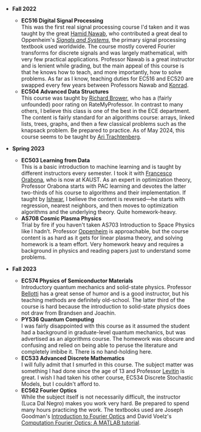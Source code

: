 - **Fall 2022**
  - **EC516 Digital Signal Processing**  
    This was the first real signal processing course I'd taken and it was taught by the great [Hamid Nawab](https://www.bu.edu/eng/profile/hamid-nawab/), who contributed a great deal to Oppenheim's [*Signals and Systems*](https://www.amazon.com/Signals-Systems-Willsky/dp/9332550239), the primary signal processing textbook used worldwide. The course mostly covered Fourier transforms for discrete signals and was largely mathematical, with very few practical applications. Professor Nawab is a great instructor and is lenient while grading, but the main appeal of this course is that he knows how to teach, and more importantly, how to solve problems. As far as I know, teaching duties for EC516 and EC520 are swapped every few years between Professors Nawab and [Konrad](https://sites.bu.edu/jkonrad/).
  - **EC504 Advanced Data Structures**  
    This course was taught by [Richard Brower](https://www.bu.edu/eng/profile/richard-brower/), who has a (fairly unfounded) poor rating on RateMyProfessor. In contrast to many others, I believe this class is one of the best in the ECE department. The content is fairly standard for an algorithms course: arrays, linked lists, trees, graphs, and then a few classical problems such as the knapsack problem. Be prepared to practice. As of May 2024, this course seems to be taught by [Ari Trachtenberg](https://people.bu.edu/trachten/).

- **Spring 2023**
  - **EC503 Learning from Data**  
    This is a basic introduction to machine learning and is taught by different instructors every semester. I took it with [Francesco Orabona](francesco.orabona.com), who is now at KAUST. As an expert in optimization theory, Professor Orabona starts with PAC learning and devotes the latter two-thirds of his course to algorithms and their implementation. If taught by [Ishwar](https://sites.bu.edu/pi/), I believe the content is reversed—he starts with regression, nearest neighbors, and then moves to optimization algorithms and the underlying theory. Quite homework-heavy.
  - **AS708 Cosmic Plasma Physics**  
    Trial by fire if you haven't taken AS703 Introduction to Space Physics like I hadn’t. Professor [Oppenheim](https://www.bu.edu/astronomy/profile/meers-oppenheim/) is approachable, but the course content is as hard as it gets for linear plasma theory, and solving homework is a team effort. Very homework heavy and requires a background in physics and reading papers just to understand some problems.

- **Fall 2023**
  - **EC574 Physics of Semiconductor Materials**  
    Introductory quantum mechanics and solid-state physics. Professor [Bellotti](https://www.bu.edu/eng/profile/enrico-bellotti/) has a great sense of humor and is a good instructor, but his teaching methods are definitely old-school. The latter third of the course is hard because the introduction to solid-state physics does not draw from Brandsen and Joachin.
  - **PY536 Quantum Computing**  
    I was fairly disappointed with this course as it assumed the student had a background in graduate-level quantum mechanics, but was advertised as an algorithms course. The homework was obscure and confusing and relied on being able to peruse the literature and completely imbibe it. There is no hand-holding here.
  - **EC533 Advanced Discrete Mathematics**  
    I will fully admit that I smurfed in this course. The subject matter was something I had done since the age of 13 and Professor [Levitin](https://www.bu.edu/eng/profile/lev-levitin/) is great. I wish I had taken his other course, EC534 Discrete Stochastic Models, but I couldn't afford to.
  - **EC562 Fourier Optics**  
    While the subject itself is not necessarily difficult, the instructor (Luca Dal Negro) makes you work very hard. Be prepared to spend many hours practicing the work. The textbooks used are Joseph Goodman's [Introduction to Fourier Optics](https://www.amazon.com/Introduction-Fourier-Optics-Joseph-Goodman/dp/0974707724) and David Voelz's [Computation Fourier Optics: A MATLAB tutorial](https://www.spiedigitallibrary.org/ebooks/TT/Computational-Fourier-Optics-A-MATLAB-Tutorial/eISBN-9780819482051/10.1117/3.858456#_=_).
